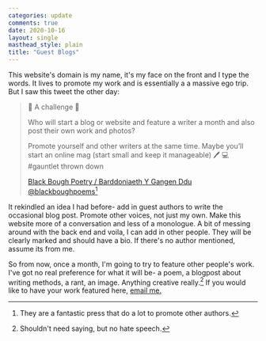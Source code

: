 ```yaml
---
categories: update
comments: true
date: 2020-10-16
layout: single
masthead_style: plain
title: "Guest Blogs"
---
```


This website's domain is my name, it's my face on the front and I type the words. It lives to promote my work and is essentially a a massive ego trip. But I saw this tweet the other day:
>🌟 A challenge 🌟
>
> Who will start a blog or website and feature a writer a month and also post their own work and photos?
>
> Promote yourself and other writers at the same time. Maybe you’ll start an online mag (start small and keep it manageable)  🖊 💻 #gauntlet thrown down
>
> [Black Bough Poetry / Barddoniaeth Y Gangen Ddu @blackboughpoems](https://twitter.com/blackboughpoems/status/1316511381198442498?s=03)[^1]

It rekindled an idea I had before- add in guest authors to write the occasional blog post. Promote other voices, not just my own. Make this website more of a conversation and less of a monologue. A bit of messing around with the back end and voila, I can add in other people. They will be clearly marked and should have a bio. If there's no author mentioned, assume its from me.

So from now, once a month, I'm going to try to feature other people's work. I've got no real preference for what it will be- a poem, a blogpost about writing methods, a rant, an image. Anything creative really.[^2] If you would like to have your work featured here, [email me.](mailto:contact@davidralphlewis.co.uk)

[^1]: They are a fantastic press that do a lot to promote other authors.
[^2]: Shouldn't need saying, but no hate speech.
